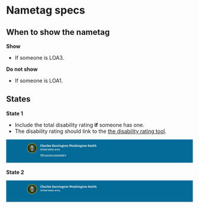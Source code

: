# Nametag specs

## When to show the nametag

**Show**

- If someone is LOA3.

**Do not show**

- If someone is LOA1.

## States
  
**State 1**  

- Include the total disability rating **if** someone has one.
- The disability rating should link to the [the disability rating tool](https://www.va.gov/disability/view-disability-rating/rating).

![Name tag with disability rating](https://github.com/department-of-veterans-affairs/va.gov-team/blob/master/products/identity-personalization/my-va/2.0-redesign/frontend/images/Name%20tag%20with%20disability%20rating.jpg)

**State 2**

![Name tag without disability rating](https://github.com/department-of-veterans-affairs/va.gov-team/blob/master/products/identity-personalization/my-va/2.0-redesign/frontend/images/Name%20tag%20without%20disability%20rating.jpg)
